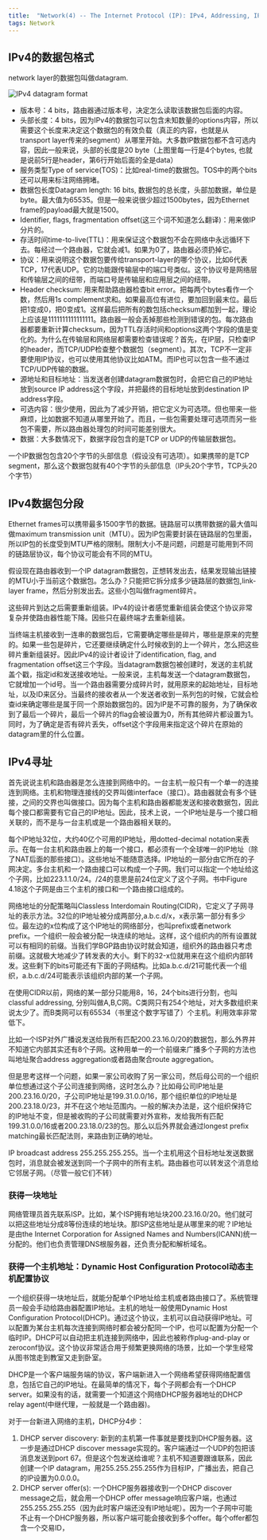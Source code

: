 ```yaml
---
title:  "Network(4) -- The Internet Protocol (IP): IPv4, Addressing, IPv6, and More"
tags: Network
---
```


## IPv4的数据包格式

network layer的数据包叫做datagram. 

![IPv4 datagram format]({{site.baseurl}}/assets/images/202001/ipv4.png)

* 版本号：4 bits，路由器通过版本号，决定怎么读取该数据包后面的内容。
* 头部长度：4 bits，因为IPv4的数据包可以包含未知数量的options内容，所以需要这个长度来决定这个数据包的有效负载（真正的内容，也就是从transport layer传来的segment）从哪里开始。大多数IP数据包都不含可选内容，因此一般来说，头部的长度是20 byte（上图里每一行是4个bytes, 也就是说前5行是header，第6行开始后面的全是data）
* 服务类型Type of service(TOS)：比如real-time的数据包。TOS中的两个bits还可以用来标注网络拥堵。
* 数据包长度Datagram length: 16 bits, 数据包的总长度，头部加数据，单位是byte。最大值为65535。但是一般来说很少超过1500bytes，因为Ethernet frame的payload最大就是1500。
* Identifier, flags, fragmentation offset(这三个词不知道怎么翻译)：用来做IP分片的。
* 存活时间time-to-live(TTL)：用来保证这个数据包不会在网络中永远循环下去。每经过一个路由器，它就会减1。如果为0了，路由器必须扔掉它。
* 协议：用来说明这个数据包要传给transport-layer的哪个协议，比如6代表TCP，17代表UDP。它的功能跟传输层中的端口号类似。这个协议号是网络层和传输层之间的纽带，而端口号是传输层和应用层之间的纽带。
* Header checksum: 用来帮助路由器检查bit error。把每两个bytes看作一个数，然后用1s complement求和。如果最高位有进位，要加回到最末位。最后把1变成0，把0变成1。这样最后把所有的数包括checksum都加到一起，理论上应该是1111111111111111。路由器一般会丢掉那些检测到错误的包。每次路由器都要重新计算checksum，因为TTL存活时间和options这两个字段的值是变化的。为什么在传输层和网络层都需要检查错误呢？首先，在IP层，只检查IP的header，而TCP/UDP检查整个数据包（segment）。其次，TCP不一定非要使用IP协议，也可以使用其他协议比如ATM。而IP也可以包含一些不通过TCP/UDP传输的数据。
* 源地址和目标地址：当发送者创建datagram数据包时，会把它自己的IP地址放到source IP address这个字段，并把最终的目标地址放到destination IP address字段。
* 可选内容：很少使用，因此为了减少开销，把它定义为可选项。但也带来一些麻烦，比如数据不知道从哪里开始了。而且，一些包需要处理可选项而另一些包不需要，所以路由器处理包的时间可能差别很大。
* 数据：大多数情况下，数据字段包含的是TCP or UDP的传输层数据包。

一个IP数据包包含20个字节的头部信息（假设没有可选项）。如果携带的是TCP segment，那么这个数据包就有40个字节的头部信息（IP头20个字节，TCP头20个字节）

## IPv4数据包分段

Ethernet frames可以携带最多1500字节的数据。链路层可以携带数据的最大值叫做maximum transmission unit（MTU）。因为IP包需要封装在链路层的包里面，所以IP包的长度受到MTU严格的限制。限制大小不是问题，问题是可能用到不同的链路层协议，每个协议可能会有不同的MTU。

假设现在路由器收到一个IP datagram数据包，正想转发出去，结果发现输出链接的MTU小于当前这个数据包。怎么办？只能把它拆分成多少链路层的数据包,link-layer frame，然后分别发出去。这些小包叫做fragment碎片。

这些碎片到达之后需要重新组装。IPv4的设计者感觉重新组装会使这个协议非常复杂并使路由器性能下降。因些只在最终端才去重新组装。

当终端主机接收到一连串的数据包后，它需要确定哪些是碎片，哪些是原来的完整的。如果一些包是碎片，它还要继续确定什么时候收到的上一个碎片，怎么把这些碎片重新组装好。因此IPv4的设计者设计了identification, flag, and fragmentation offset这三个字段。当datagram数据包被创建时，发送的主机就盖个戳，指定id和发送接收地址。一般来说，主机每发送一个datagram数据包，它就增加一个id号。当一个路由器需要分成碎片时，就用原来的起始地址，目标地址，以及ID来区分。当最终的接收者从一个发送者收到一系列包的时候，它就会检查id来确定哪些是属于同一个原始数据包的。因为IP是不可靠的服务，为了确保收到了最后一个碎片，最后一个碎片的flag会被设置为0，所有其他碎片都设置为1。同时，为了确定是否有碎片丢失，offset这个字段用来指定这个碎片在原始的datagram里的什么位置。

## IPv4寻址

首先说说主机和路由器是怎么连接到网络中的。一台主机一般只有一个单一的连接连到网络。主机和物理连接线的交界叫做interface（接口）。路由器就会有多个链接，之间的交界也叫做接口。因为每个主机和路由器都能发送和接收数据包，因此每个接口都需要有它自己的IP地址。因此，技术上说，一个IP地址是与一个接口相关联的，而不是与一台主机或是一个路由器相关联的。

每个IP地址32位，大约40亿个可用的IP地址，用dotted-decimal notation来表示。在每一台主机和路由器上的每一个接口，都必须有一个全球唯一的IP地址（除了NAT后面的那些接口）。这些地址不能随意选择。IP地址的一部分由它所在的子网决定。多台主机和一个路由接口可以构成一个子网。我们可以指定一个地址给这个子网，比如223.1.1.0/24。/24的意思是前24位定义了这个子网。书中Figure 4.18这个子网是由三个主机的接口和一个路由接口组成的。

网络地址的分配策略叫Classless Interdomain Routing(CIDR)，它定义了子网寻址的表示方法。32位的IP地址被分成两部分,a.b.c.d/x，x表示第一部分有多少位。最左边的x位构成了这个IP地址的网络部分，也叫prefix或者network prefix。一个组织一般会被分配一块连续的地址。这样，这个组织内的所有设置就可以有相同的前缀。当我们学BGP路由协议时就会知道，组织外的路由器只考虑前缀。这就极大地减少了转发表的大小。剩下的32-x位就用来在这个组织内部转发。这些剩下的bits可能还有下面的子网结构。比如a.b.c.d/21可能代表一个组织，a.b.c.d/24可能表示该组织内部的某一个子网。

在使用CIDR以前，网络的某一部分只能用8，16，24个bits进行分割，也叫classful addressing, 分别叫做A,B,C网。C类网只有254个地址，对大多数组织来说太少了。而B类网可以有65534（书里这个数字写错了）个主机。利用效率非常低下。

比如一个ISP对外广播说发送给我所有匹配200.23.16.0/20的数据包，那么外界并不知道它内部其实还有8个子网。这种用单一的一个前缀来广播多个子网的方法也叫地址聚合address aggregation或者路由聚合route aggregation。

但是思考这样一个问题，如果一家公司收购了另一家公司，然后母公司的一个组织单位想通过这个子公司连接到网络，这时怎么办？比如母公司IP地址是200.23.16.0/20，子公司IP地址是199.31.0.0/16，那个组织单位的IP地址是200.23.18.0/23，并不在这个地址范围内。一般的解决办法是，这个组织保持它的IP地址不变，但是被收购的子公司就需要对外宣称，发给我所有匹配199.31.0.0/16或者200.23.18.0/23的包。那么以后外界就会通过longest prefix
matching最长匹配法则，来路由到正确的地址。

IP broadcast address 255.255.255.255。当一个主机用这个目标地址发送数据包时，消息就会被发送到同一个子网中的所有主机。路由器也可以转发这个消息给它邻居子网。（尽管一般它们不转）

### 获得一块地址

网络管理员首先联系ISP。比如，某个ISP拥有地址块200.23.16.0/20。他们就可以把这些地址分成8等份连续的地址块。那ISP这些地址是从哪里来的呢？IP地址是由the Internet Corporation for Assigned Names and Numbers(ICANN)统一分配的。他们也负责管理DNS根服务器，还负责分配和解析域名。

### 获得一个主机地址：Dynamic Host Configuration Protocol动态主机配置协议

一个组织获得一块地址后，就能分配单个IP地址给主机或者路由接口了。系统管理员一般会手动给路由器配置IP地址。主机的地址一般使用Dynamic Host Configuration Protocol(DHCP)。通过这个协议，主机可以自动获得IP地址。可以配置为某台主机每次连接到网络时都会被分配同一个IP，也可以配置为分配一个临时IP。DHCP可以自动把主机连接到网络中，因此也被称作plug-and-play or zeroconf协议。这个协议非常适合用于频繁更换网络的场景，比如一个学生经常从图书馆走到教室又走到卧室。

DHCP是一个客户端服务端的协议，客户端新进入一个网络希望获得网络配置信息，包括它自己的IP地址。在最简单的情况下，每个子网都会有一个DHCP server。如果没有的话，就需要一个知道这个网络DHCP服务器地址的DHCP relay agent(中继代理，一般就是一个路由器)。

对于一台新进入网络的主机，DHCP分4步：

1. DHCP server discovery: 新到的主机第一件事就是要找到DHCP服务器。这一步是通过DHCP discover message实现的。客户端通过一个UDP的包把该消息发送到port 67。但是这个包发送给谁呢？主机不知道要跟谁联系，因此创建一个IP datagram，用255.255.255.255作为目标IP，广播出去，把自己的IP设置为0.0.0.0。
2. DHCP server offer(s): 一个DHCP服务器接收到一个DHCP discover message之后，就会用一个DHCP offer message响应客户端，也通过255.255.255.255（因为此时客户端还没有IP地址呢）。因为一个子网中可能不止有一个DHCP服务器，所以客户端可能会接收到多个offer。每个offer都包含一个交易ID，






